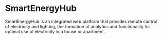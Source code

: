 # SmartEnergyHub
SmartEnergyHub is an integrated web platform that provides remote control of electricity and lighting, the formation of analytics and functionality for optimal use of electricity in a house or apartment.
